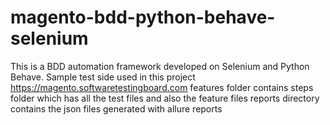 # magento-bdd-python-behave-selenium
This is a BDD automation framework developed on Selenium and Python Behave. Sample test side used in this project
https://magento.softwaretestingboard.com
features folder contains steps folder which has all the test files and also the feature files
reports directory contains the json files generated with allure reports
